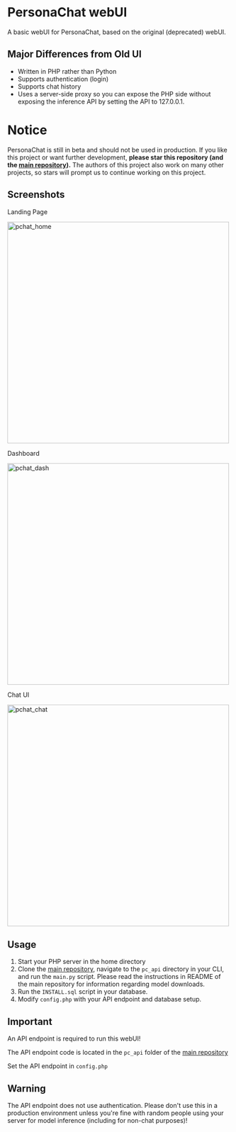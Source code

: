 # PersonaChat webUI

A basic webUI for PersonaChat, based on the original (deprecated) webUI.

## Major Differences from Old UI

 * Written in PHP rather than Python
 * Supports authentication (login)
 * Supports chat history
 * Uses a server-side proxy so you can expose the PHP side without exposing the inference API by setting the API to 127.0.0.1.

# Notice
PersonaChat is still in beta and should not be used in production. If you like this project or want further development, **please star this repository (and the [main repository](https://github.com/personachat/PersonaChat)).** The authors of this project also work on many other projects, so stars will prompt us to continue working on this project.

## Screenshots

Landing Page

<img width="500" alt="pchat_home" src="https://github.com/personachat/webui/assets/76186054/a667bea5-1f16-4842-befe-f01039eb8bc1">

Dashboard

<img width="500" alt="pchat_dash" src="https://github.com/personachat/webui/assets/76186054/a189344d-735e-4616-922a-1199d5646bb4">

Chat UI

<img width="500" alt="pchat_chat" src="https://github.com/personachat/webui/assets/76186054/5f49584c-65ce-4c57-90c3-a6d16ff9fba5">

## Usage

1. Start your PHP server in the home directory
2. Clone the [main repository](https://github.com/personachat/PersonaChat), navigate to the `pc_api` directory in your CLI, and run the `main.py` script. Please read the instructions in README of the main repository for information regarding model downloads.
3. Run the `INSTALL.sql` script in your database.
4. Modify `config.php` with your API endpoint and database setup.

## Important

An API endpoint is required to run this webUI!

The API endpoint code is located in the `pc_api` folder of the [main repository](https://github.com/personachat/PersonaChat)

Set the API endpoint in `config.php`

## Warning

The API endpoint does not use authentication. Please don't use this in a production environment unless you're fine with random people using your server for model inference (including for non-chat purposes)!
